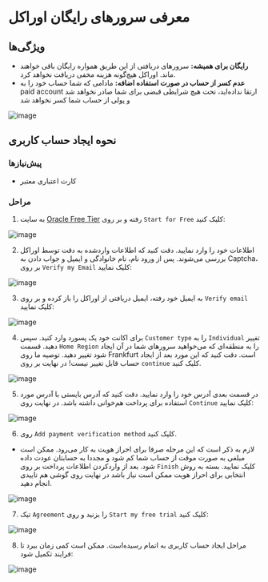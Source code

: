 # معرفی سرورهای رایگان اوراکل

## ویژگی‌ها
- **رایگان برای همیشه:** سرورهای دریافتی از این طریق همواره رایگان باقی خواهند ماند. اوراکل هیچ‌گونه هزینه مخفی دریافت نخواهد کرد.
- **عدم کسر از حساب در صورت استفاده اضافه:** مادامی که شما حساب خود را به paid account ارتقا نداده‌اید، تحت هیچ شرایطی قبضی برای شما صادر نخواهد شد و پولی از حساب شما کسر نخواهد شد

![image](https://github.com/tempookian/FreeServers/blob/main/Oracle/assets/free_account.png?raw=true)

## نحوه ایجاد حساب کاربری
### پیش‌نیازها
- کارت اعتباری معتبر

### مراحل
1. به سایت [Oracle Free Tier]([url](https://www.oracle.com/cloud/free/)) رفته و بر روی ``Start for Free`` کلیک کنید:

![image](https://github.com/tempookian/FreeServers/blob/main/Oracle/assets/1.png?raw=true)

2. اطلاعات خود را وارد نمایید. دقت کنید که اطلاعات واردشده به دقت توسط اوراکل بررسی می‌شوند. پس از ورود نام، نام خانوادگی و ایمیل و جواب دادن به Captcha، بر روی ``Verify my Email`` کلیک نمایید:

![image](https://github.com/tempookian/FreeServers/blob/main/Oracle/assets/2.png?raw=true)

3. به ایمیل خود رفته، ایمیل دریافتی از اوراکل را باز کرده و بر روی ``Verify email`` کلیک نمایید:

![image](https://github.com/tempookian/FreeServers/blob/main/Oracle/assets/3.png?raw=true)

4. برای اکانت خود یک پسورد وارد کنید. سپس ``Customer type`` را به ``Individual`` تغییر دهید. قسمت ``Home Region`` را به منطقه‌ای که می‌خواهید سرورهای شما در آن ایجاد شود تغییر دهید. توصیه ما روی Frankfurt است. دقت کنید که این مورد بعد از ایجاد حساب قابل تغییر نیست! در نهایت بر روی ``continue`` کلیک کنید.

![image](https://github.com/tempookian/FreeServers/blob/main/Oracle/assets/4.png?raw=true)

5. در قسمت بعدی آدرس خود را وارد نمایید. دقت کنید که آدرس بایستی با آدرس مورد استفاده برای پرداخت هم‌خوانی داشته باشد. در نهایت روی ``Continue`` کلیک نمایید:


![image](https://github.com/tempookian/FreeServers/blob/main/Oracle/assets/5.png?raw=true)

6. روی ``Add payment verification method`` کلیک کنید.
  - لازم به ذکر است که این مرحله صرفا برای احراز هویت به کار می‌رود. ممکن است مبلغی به صورت موقت از حساب شما کم شود و مجددا به حسابتان عودت داده شود. بعد از واردکردن اطلاعات پرداخت بر روی ``Finish`` کلیک نمایید. بسته به روش انتخابی برای احراز هویت ممکن است نیاز باشد در نهایت روی گوشی هم تاییدی انجام دهید.
  
![image](https://github.com/tempookian/FreeServers/blob/main/Oracle/assets/6.png?raw=true)

7. تیک ``Agreement`` را بزنید و روی ``Start my free trial`` کلیک کنید:

![image](https://github.com/tempookian/FreeServers/blob/main/Oracle/assets/7.png?raw=true)

8. مراحل ایجاد حساب کاربری به اتمام رسیده‌است. ممکن است کمی زمان ببرد تا فرایند تکمیل شود:

![image](https://github.com/tempookian/FreeServers/blob/main/Oracle/assets/8.png?raw=true)



